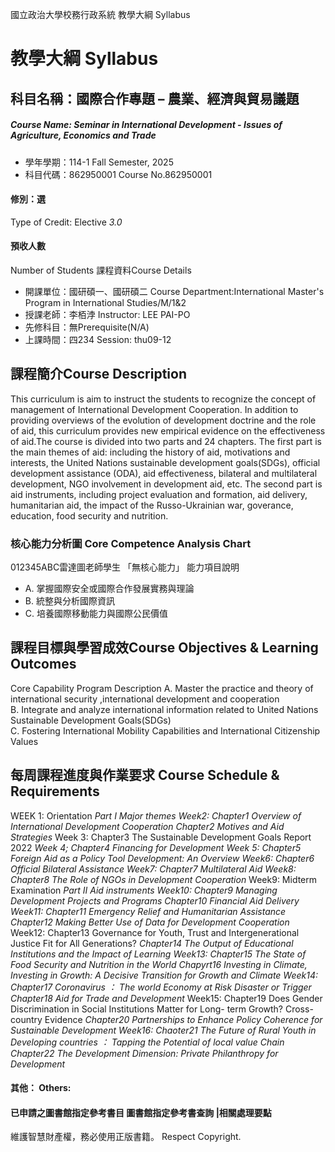 國立政治大學校務行政系統 教學大綱 Syllabus
# 教學大綱 Syllabus
##  科目名稱：國際合作專題 – 農業、經濟與貿易議題
#####  Course Name: Seminar in International Development - Issues of Agriculture, Economics and Trade
  * 學年學期：114-1 Fall Semester, 2025 
  * 科目代碼：862950001 Course No.862950001
#### 修別：選
Type of Credit: Elective 
_3.0_
#### 預收人數
Number of Students
課程資料Course Details
  * 開課單位：國研碩一、國研碩二 Course Department:International Master's Program in International Studies/M/1&2 
  * 授課老師：李栢浡 Instructor: LEE PAI-PO 
  * 先修科目：無Prerequisite(N/A)
  * 上課時間：四234 Session: thu09-12
##  課程簡介Course Description
This curriculum is aim to instruct the students to recognize the concept of management of International Development Cooperation. In addition to providing overviews of the evolution of development doctrine and the role of aid, this curriculum provides new empirical evidence on the effectiveness of aid.The course is divided into two parts and 24 chapters. The first part is the main themes of aid: including the history of aid, motivations and interests, the United Nations sustainable development goals(SDGs), official development assistance (ODA), aid effectiveness, bilateral and multilateral development, NGO involvement in development aid, etc. The second part is aid instruments, including project evaluation and formation, aid delivery, humanitarian aid, the impact of the Russo-Ukrainian war, goverance, education, food security and nutrition.
###  核心能力分析圖 Core Competence Analysis Chart
012345ABC雷達圖老師學生
「無核心能力」 
能力項目說明
  * A. 掌握國際安全或國際合作發展實務與理論
  * B. 統整與分析國際資訊
  * C. 培養國際移動能力與國際公民價值
##  課程目標與學習成效Course Objectives & Learning Outcomes 
Core Capability Program Description
A. Master the practice and theory of international security ,international development and cooperation  
B. Integrate and analyze international information related to United Nations Sustainable Development Goals(SDGs)  
C. Fostering International Mobility Capabilities and International Citizenship Values
##  每周課程進度與作業要求 Course Schedule & Requirements
WEEK 1: Orientation
_Part I Major themes_
_Week2: Chapter1 Overview of International Development Cooperation_
_Chapter2 Motives and Aid Strategies_
Week 3: Chapter3 The Sustainable Development Goals Report 2022
_Week 4; Chapter4 Financing for Development_
_Week 5: Chapter5 Foreign Aid as a Policy Tool Development: An Overview_
_Week6: Chapter6 Official Bilateral Assistance_
_Week7: Chapter7 Multilateral Aid_
_Week8: Chapter8 The Role of NGOs in Development Cooperation_
Week9: Midterm Examination
_Part II Aid instruments_
_Week10: Chapter9 Managing Development Projects and Programs_
_Chapter10 Financial Aid Delivery_
_Week11: Chapter11 Emergency Relief and Humanitarian Assistance_
_Chapter12 Making Better Use of Data for Development Cooperation_
Week12: Chapter13 Governance for Youth, Trust and Intergenerational Justice Fit for All Generations?
_Chapter14 The Output of Educational Institutions and the Impact of Learning_
_Week13: Chapter15 The State of Food Security and Nutrition in the World_
_Chapyrt16 Investing in Climate, Investing in Growth: A Decisive Transition for Growth and Climate_
_Week14: Chapter17 Coronavirus_ _：_ _The world Economy at Risk Disaster or Trigger_
_Chapter18 Aid for Trade and Development_
Week15: Chapter19 Does Gender Discrimination in Social Institutions Matter for Long- 
term Growth? Cross-country Evidence
_Chapter20 Partnerships to Enhance Policy Coherence for Sustainable Development_
_Week16: Chaoter21 The Future of Rural Youth in Developing countries_ _：_ _Tapping the_
_Potential of local value Chain_
_Chapter22 The Development Dimension: Private Philanthropy for Development_
####  其他： Others:
####  已申請之圖書館指定參考書目  圖書館指定參考書查詢 |相關處理要點
維護智慧財產權，務必使用正版書籍。 Respect Copyright.